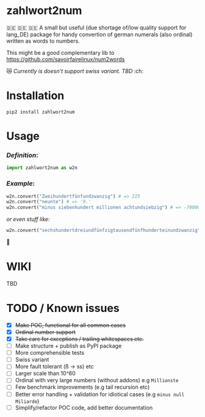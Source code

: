 # zahlwort2num

:de: :de: :de:
A small but useful (due shortage of/low quality support for lang_DE) package for handy convertion of german numerals (also ordinal) written as words to numbers. 

This might be a good complementary lib to https://github.com/savoirfairelinux/num2words

:crying_cat_face: _Currently is doesn't support swiss variant. TBD_ :ch:

# Installation

`pip2 install zahlwort2num`

# Usage

### _Definition_: <br />

```python
import zahlwort2num as w2n
```

### _Example_: <br />
 ```python
 w2n.convert("Zweihundertfünfundzwanzig") # => 225
 w2n.convert("neunte") # => '9.' 
 w2n.convert("minus siebenhundert millionen achtundsiebzig") # => -700000078
```
 _or even stuff like:_ <br />
 ```python
 w2n.convert("sechshundertdreiundfünfzigtausendfünfhunderteinundzwanzig") # => 653521
```
 :see_no_evil: 
 

# WIKI
TBD

# TODO / Known issues
- [x] ~~Make POC, functional for all common cases~~
- [x] ~~Ordinal number support~~
- [x] ~~Take care for exceptions / trailing whitespaces etc.~~
- [ ] Make structure + publish as PyPI package
- [ ] More comprehensible tests
- [ ] Swiss variant
- [ ] More fault tolerant (ß -> ss) etc
- [ ] Larger scale than 10^60
- [ ] Ordinal with very large numbers (without addons) e.g `Millionste`
- [ ] Few benchmark improvements (e.g tail recursion etc)
- [ ] Better error handling + validation for idiotical cases (e.g `minus null Miliarde`)
- [ ] Simplify/refactor POC code, add better documentation
